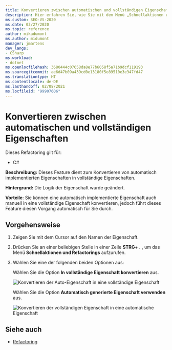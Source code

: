 ```yaml
---
title: Konvertieren zwischen automatischen und vollständigen Eigenschaften
description: Hier erfahren Sie, wie Sie mit dem Menü „Schnellaktionen und Refactorings…“ eine automatisch implementierte Eigenschaft in eine vollständige Eigenschaft und umgekehrt konvertieren.
ms.custom: SEO-VS-2020
ms.date: 03/27/2020
ms.topic: reference
author: mikadumont
ms.author: midumont
manager: jmartens
dev_langs:
- CSharp
ms.workload:
- dotnet
ms.openlocfilehash: 3680444c07658da8e77b6058f5a71b9dcf119193
ms.sourcegitcommit: ae6d47b09a439cd0e13180f5e89510e3e347fd47
ms.translationtype: HT
ms.contentlocale: de-DE
ms.lasthandoff: 02/08/2021
ms.locfileid: "99907606"
---
```

# <a name="convert-between-auto-property-and-full-property"></a>Konvertieren zwischen automatischen und vollständigen Eigenschaften

Dieses Refactoring gilt für:

- C#

**Beschreibung:** Dieses Feature dient zum Konvertieren von automatisch implementierten Eigenschaften in vollständige Eigenschaften.

**Hintergrund:** Die Logik der Eigenschaft wurde geändert.

**Vorteile**: Sie können eine automatisch implementierte Eigenschaft auch manuell in eine vollständige Eigenschaft konvertieren, jedoch führt dieses Feature diesen Vorgang automatisch für Sie durch. 

## <a name="how-to"></a>Vorgehensweise

1. Zeigen Sie mit dem Cursor auf den Namen der Eigenschaft.
2. Drücken Sie an einer beliebigen Stelle in einer Zeile **STRG**+ **.** , um das Menü **Schnellaktionen und Refactorings** aufzurufen.
3. Wählen Sie eine der folgenden beiden Optionen aus: 

    Wählen Sie die Option **In vollständige Eigenschaft konvertieren** aus.

   ![Konvertieren der Auto-Eigenschaft in eine vollständige Eigenschaft](media/convert-auto-property-to-full-property.png) 

    Wählen Sie die Option **Automatisch generierte Eigenschaft verwenden** aus. 

    ![Konvertieren der vollständigen Eigenschaft in eine automatische Eigenschaft](media/convert-full-property-to-auto-property.png) 

## <a name="see-also"></a>Siehe auch

- [Refactoring](../refactoring-in-visual-studio.md)
